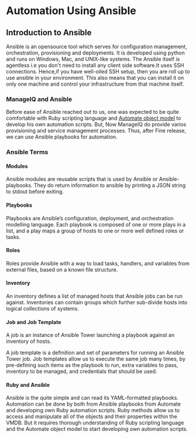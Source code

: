 # Automation Using Ansible

## Introduction to Ansible

Ansible is an opensource tool which serves for configuration management, orchestration, provisioning and deployments. It is developed using python and runs on Windows, Mac, and UNIX-like systems. The Ansible itself is agentless i.e you don't need to install any client side software.It uses SSH connections. Hence,if you have well-oiled SSH setup, then you are roll up to use ansible in your environment. This also means that you can install it on only one machine and control your infrastructure from that machine itself.

### ManageIQ and Ansible

Before ease of Ansible reached out to us, one was expected to be quite comfortable with Ruby scripting language and [Automate object model](https://pemcg.gitbooks.io/mastering-automation-in-cloudforms-4-2-and-manage/content/introduction_to_the_automate_datastore/chapter.html) to develop his own automation scripts. But, Now ManageIQ do provide varios provisioning and service management processes. Thus, after Fine release, we can use Ansible playbooks for automation.

### Ansible Terms

#### Modules

Ansible modules are reusable scripts that is used by Ansible or Ansible-playbooks. They do return information to ansible by printing a JSON string to stdout before exiting.

#### Playbooks

  Playbooks are Ansible’s configuration, deployment, and orchestration modelling language. Each playbook is composed of one or more plays in a list, and a play maps a group of hosts to one or more well defined roles or tasks.

#### Roles

Roles provide Ansible with a way to load tasks, handlers, and variables from external files, based on a known file structure.

#### Inventory

An inventory defines a list of managed hosts that Ansible jobs can be run against. Inventories can contain groups which further sub-divide hosts into logical collections of systems.

#### Job and Job Template

A job is an instance of Ansible Tower launching a playbook against an inventory of hosts.

A job template is a definition and set of parameters for running an Ansible Tower job.
Job templates allow us to execute the same job many times, by pre-defining such items as the playbook to run, extra variables to pass, inventory to be managed, and credentials that should be used.

#### Ruby and Ansible

Ansible is the quite simple and can  read its YAML-formatted playbooks.
Automation can be done by both from Ansible playbooks from Automate and developing own Ruby automation scripts.
Ruby methods allow us to access and manipulate all of the objects and their properties within the VMDB.   But it requires thorough understanding of Ruby scripting language and the Automate object model to start developing own automation scripts.
